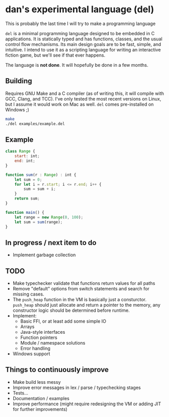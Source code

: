 # dan's experimental language (del)
This is probably the last time I will try to make a programming language

`del` is a minimal programming language designed to be embedded in C applications. It is statically typed and has functions, classes, and the usual control flow mechanisms. Its main design goals are to be fast, simple, and intuitive. I intend to use it as a scripting language for writing an interactive fiction game, but we'll see if that ever happens.

The language is **not done**. It will hopefully be done in a few months.

## Building
Requires GNU Make and a C compiler (as of writing this, it will compile with GCC, Clang, and TCC). I've only tested the most recent versions on Linux, but I assume it would work on Mac as well. `del` comes pre-installed on Windows ;)

``` bash
make
./del examples/example.del
```


## Example
``` js
class Range {
    start: int;
    end: int;
}

function sum(r : Range) : int {
    let sum = 0;
    for let i = r.start; i <= r.end; i++ {
        sum = sum + i;
    }
    return sum;
}

function main() {
    let range = new Range(0, 100);
    let sum = sum(range);
}
```

## In progress / next item to do
- Implement garbage collection


## TODO
- Make typechecker validate that functions return values for all paths
- Remove "default" options from switch statements and search for missing cases.
- The `push_heap` function in the VM is basically just a consturctor. `push_heap` should just allocate and return a pointer to the memory, any constructor logic should be determined before runtime.
- Implement:
  - Basic FFI, or at least add some simple IO
  - Arrays
  - Java-style interfaces
  - Function pointers
  - Module / namespace solutions
  - Error handling
- Windows support


## Things to continuously improve
- Make build less messy
- Improve error messages in lex / parse / typechecking stages
- Tests...
- Documentation / examples
- Improve performance (might require redesigning the VM or adding JIT for further improvements)

